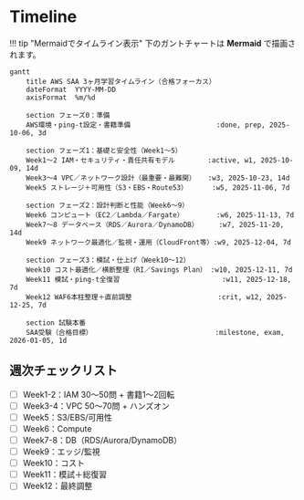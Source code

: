 
# Timeline

!!! tip "Mermaidでタイムライン表示"
    下のガントチャートは **Mermaid** で描画されます。

```mermaid
gantt
    title AWS SAA 3ヶ月学習タイムライン（合格フォーカス）
    dateFormat  YYYY-MM-DD
    axisFormat  %m/%d

    section フェーズ0：準備
    AWS環境・ping-t設定・書籍準備                     :done, prep, 2025-10-06, 3d

    section フェーズ1：基礎と安全性（Week1〜5）
    Week1〜2 IAM・セキュリティ・責任共有モデル        :active, w1, 2025-10-09, 14d
    Week3〜4 VPC／ネットワーク設計（最重要・最難関）   :w3, 2025-10-23, 14d
    Week5 ストレージ＋可用性（S3・EBS・Route53）      :w5, 2025-11-06, 7d

    section フェーズ2：設計判断と性能（Week6〜9）
    Week6 コンピュート（EC2／Lambda／Fargate）        :w6, 2025-11-13, 7d
    Week7〜8 データベース（RDS／Aurora／DynamoDB）     :w7, 2025-11-20, 14d
    Week9 ネットワーク最適化／監視・運用（CloudFront等）:w9, 2025-12-04, 7d

    section フェーズ3：模試・仕上げ（Week10〜12）
    Week10 コスト最適化／横断整理（RI／Savings Plan） :w10, 2025-12-11, 7d
    Week11 模試・ping-t全復習                         :w11, 2025-12-18, 7d
    Week12 WAF6本柱整理＋直前調整                     :crit, w12, 2025-12-25, 7d

    section 試験本番
    SAA受験（合格目標）                              :milestone, exam, 2026-01-05, 1d
```

## 週次チェックリスト
- [ ] Week1-2：IAM 30〜50問 + 書籍1〜2回転
- [ ] Week3-4：VPC 50〜70問 + ハンズオン
- [ ] Week5：S3/EBS/可用性
- [ ] Week6：Compute
- [ ] Week7-8：DB（RDS/Aurora/DynamoDB）
- [ ] Week9：エッジ/監視
- [ ] Week10：コスト
- [ ] Week11：模試＋総復習
- [ ] Week12：最終調整

